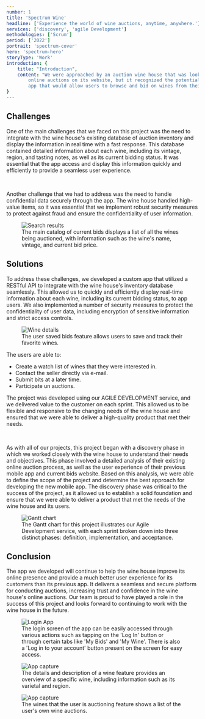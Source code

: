```yaml
---
number: 1
title: 'Spectrum Wine'
headline: ['Experience the world of wine auctions, anytime, anywhere.']
services: ['discovery', 'agile Development']
methodologies: ['Scrum']
period: ['2022']
portrait: 'spectrum-cover'
hero: 'spectrum-hero'
storyType: 'Work'
introduction: {
    title: "Introduction",
    content: "We were approached by an auction wine house that was looking to improve its online presence by developing a mobile app for its auctions. The wine house had a successful track record of hosting 
        online auctions on its website, but it recognized the potential for growth by providing a dedicated mobile app for its users. The previous mobile app that they had was poorly designed, and slow, and provided a poor user experience, leading to low adoption rates. The project's goal was to create an  
        app that would allow users to browse and bid on wines from their phones and to provide a seamless and secure user experience."
}
---
```


<div>
    <h2>Challenges</h2>
    <p>One of the main challenges that we faced on this project was the need to integrate with the wine house's existing database of auction inventory and display the information in real time with a fast response. This database contained detailed information about each wine, including its vintage, region, and tasting notes, as well as its current bidding status. It was essential that the app access and display this information quickly and efficiently to provide a seamless user experience.
    </p>
    <br/>
    <p>Another challenge that we had to address was the need to handle confidential data securely through the app. The wine house handled high-value items, so it was essential that we implement robust security measures to protect against fraud and ensure the confidentiality of user information.</p>
</div>
<div>
    <figure>
        <div class="story_story__mainContent__gifContainer__XPvMb">
            <img src="/work/search-result.gif" alt="Search results"/>
        </div>
        <figcaption class="story_story__mainContent__caption__IQRnS">The main catalog of current bids displays a list of all the wines being auctioned, with information such as the wine's name, vintage, and current bid price.</figcaption>
    </figure>    
</div>
<div>
    <h2>Solutions</h2>
    <p>To address these challenges, we developed a custom app that utilized a RESTful API to integrate with the wine house's inventory database seamlessly. This allowed us to quickly and efficiently display real-time information about each wine, including its current bidding status, to app users. We also implemented a number of security measures to protect the confidentiality of user data, including encryption of sensitive information and strict access controls.</p>
</div>
<div class="story_story__mainContent__solutionGrid__gf19L story_story__mainContent__2cGrid__aNFn8">
    <figure>
        <div class="story_story__mainContent__gifContainer__XPvMb">
            <img src="/work/wine-details.gif" alt="Wine details"/>
        </div>
        <figcaption class="story_story__mainContent__gridCaption__8kiY6 story_story__mainContent__caption__IQRnS">The user saved bids feature allows users to save and track their favorite wines.</figcaption>
    </figure>  
    <div>
        <span>The users are able to:</span>
        <ul>
            <li>Create a watch list of wines that they were interested in.</li>
            <li>Contact the seller directly via e-mail.</li>
            <li>Submit bits at a later time.</li>
            <li>Participate un auctions.</li>
        </ul>
    </div>    
</div>
<div>
    <p>The project was developed using our AGILE DEVELOPMENT service, and we delivered value to the customer on each sprint. This allowed us to be flexible and responsive to the changing needs of the wine house and ensured that we were able to deliver a high-quality product that met their needs.
    </p>
    <br/>
    <p>As with all of our projects, this project began with a discovery phase in which we worked closely with the wine house to understand their needs and objectives. This phase involved a detailed analysis of their existing online auction process, as well as the user experience of their previous mobile app and current bids website. Based on this analysis, we were able to define the scope of the project and determine the best approach for developing the new mobile app. The discovery phase was critical to the success of the project, as it allowed us to establish a solid foundation and ensure that we were able to deliver a product that met the needs of the wine house and its users.</p>
</div>
<div class="story_story__mainContent__gantt__TErEp">
    <figure>
        <img src="/work/project-chart-en.jpg" alt="Gantt chart"/>
        <figcaption class="story_story__mainContent__caption__IQRnS">The Gantt chart for this project illustrates our Agile Development service, with each sprint broken down into three distinct phases: definition, implementation, and acceptance.</figcaption>
    </figure>
</div>
<div>
    <h2>Conclusion</h2>
    <p>The app we developed will continue to help the wine house improve its online presence and provide a much better user experience for its customers than its previous app. It delivers a seamless and secure platform for conducting auctions, increasing trust and confidence in the wine house's online auctions. Our team is proud to have played a role in the success of this project and looks forward to continuing to work with the wine house in the future.</p>
</div>
<div>
    <figure>
        <img src="/work/login-spectrum.jpg" alt="Login App"/>
        <figcaption class="story_story__mainContent__caption__IQRnS">The login screen of the app can be easily accessed through various actions such as tapping on the 'Log In' button or through certain tabs like 'My Bids' and 'My Wine'. There is also a 'Log in to your account' button present on the screen for easy access.</figcaption>
    </figure>
</div>
<div class="story_story__mainContent__imagesGrid__NKnam story_story__mainContent__2cGrid__aNFn8">
    <figure>
        <img src="/work/store-spectrum.jpg" alt="App capture"/>
        <figcaption class="story_story__mainContent__gridCaption__8kiY6 story_story__mainContent__caption__IQRnS">The details and description of a wine feature provides an overview of a specific wine, including information such as its varietal and region.</figcaption>
    </figure>
    <figure>
        <img src="/work/cart-spectrum.jpg" alt="App capture"/>
        <figcaption class="story_story__mainContent__gridCaption__8kiY6 story_story__mainContent__caption__IQRnS">The wines that the user is auctioning feature shows a list of the user's own wine auctions.</figcaption>
    </figure>
</div>
